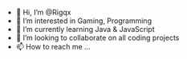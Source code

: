 - 👋 Hi, I’m @Rigqx
- 👀 I’m interested in Gaming, Programming
- 🌱 I’m currently learning Java & JavaScript
- 💞️ I’m looking to collaborate on all coding projects
- 📫 How to reach me ...
